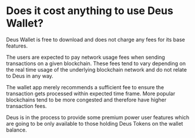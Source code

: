# Does it cost anything to use Deus Wallet? 

Deus Wallet is free to download and does not charge any fees for its base features.

The users are expected to pay network usage fees when sending transactions on a given blockchain. These fees tend to vary depending on the real time usage of the underlying blockchain network and do not relate to Deus in any way. 

The wallet app merely recommends a sufficient fee to ensure the transaction gets processed within expected time frame. More popular blockchains tend to be more congested and therefore have higher transaction fees. 

Deus is in the process to provide some premium power user features which are going to be only available to those holding Deus Tokens on the wallet balance.
